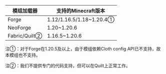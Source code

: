 | 模组加载器        | 支持的Minecraft版本                    |
| ---------------- | ------------------------------------- |
| Forge            | 1.12/1.16.5/1.18~1.20.4①              |
| NeoForge         | 1.20~1.20.6                           |
| Fabric/Quilt②    | 1.16.5~1.20.6                         |

注①：对于Forge在1.20.5及以上，由于模组依赖Cloth config API已不支持，故本模组也不支持。

注②：我们不提供专门的代码支持，但可以在Quilt上正常工作。
